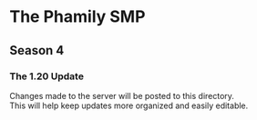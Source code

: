 # The Phamily SMP  
## Season 4  
### The 1.20 Update  

Changes made to the server will be posted to this directory.  
This will help keep updates more organized and easily editable.
